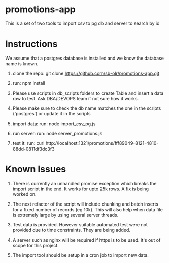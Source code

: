 # promotions-app
This is a set of two tools to import csv to pg db and server to search by id


# Instructions

We assume that a postgres database is installed and we know the database name is known.

1) clone the repo:
git clone https://github.com/sb-olr/promotions-app.git

2) run:
npm install

3) Please use scripts in db_scripts folders to create Table and insert a data row to test. Ask DBA/DEVOPS team if not sure how it works.

4) Please make sure to check the db name matches the one in the scripts ('postgres') or update it in the scripts

5) import data:
run:
node import_csv_pg.js

6) run server:
run:
node server_promotions.js

 7) test it:
 run:
 curl http://localhost:1321/promotions/fff89049-8121-4810-88dd-0811df3dc3f3

# Known Issues

1) There is currently an unhandled promise exception which breaks the import script in the end. It works for upto 25k rows. A fix is being worked on.

2) The next refactor of the script will include chunking and batch inserts for a fixed number of records (eg 10k). This will also help when data file is extremely large by using several server threads.

3) Test data is provided. However suitable automated test were not provided due to time constraints. They are being added.

4) A server such as nginx will be required if https is to be used. It's out of scope for this project.

5) The import tool should be setup in a cron job to import new data.
